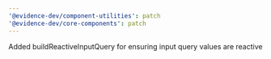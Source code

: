 ```yaml
---
'@evidence-dev/component-utilities': patch
'@evidence-dev/core-components': patch
---
```


Added buildReactiveInputQuery for ensuring input query values are reactive
